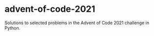 # advent-of-code-2021
Solutions to selected problems in the Advent of Code 2021 challenge in Python.
